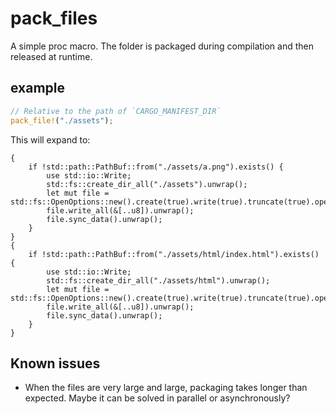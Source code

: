 # pack_files
A simple proc macro. The folder is packaged during compilation and then released at runtime.

## example
```rust
// Relative to the path of `CARGO_MANIFEST_DIR`
pack_file!("./assets");
```
This will expand to:
```
{
    if !std::path::PathBuf::from("./assets/a.png").exists() {
        use std::io::Write;
        std::fs::create_dir_all("./assets").unwrap();
        let mut file = std::fs::OpenOptions::new().create(true).write(true).truncate(true).open("./assets/a.png").unwrap();
        file.write_all(&[..u8]).unwrap();
        file.sync_data().unwrap();
    }
}
{
    if !std::path::PathBuf::from("./assets/html/index.html").exists() {
        use std::io::Write;
        std::fs::create_dir_all("./assets/html").unwrap();
        let mut file = std::fs::OpenOptions::new().create(true).write(true).truncate(true).open("./assets/html/index.html").unwrap();
        file.write_all(&[..u8]).unwrap();
        file.sync_data().unwrap();
    }
}
```

## Known issues
* When the files are very large and large, packaging takes longer than expected. Maybe it can be solved in parallel or asynchronously?
